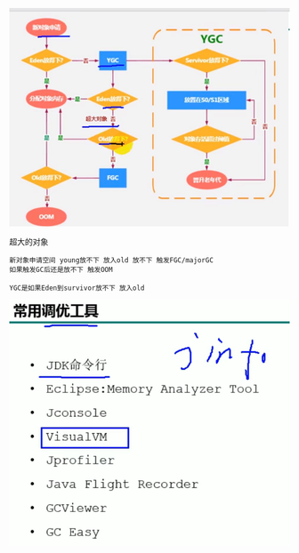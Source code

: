 ![img_25.png](img_25.png)

超大的对象

    新对象申请空间 young放不下 放入old 放不下 触发FGC/majorGC
    如果触发GC后还是放不下 触发OOM
    
    YGC是如果Eden到survivor放不下 放入old

![img_26.png](img_26.png) 
